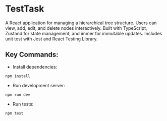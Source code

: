 # TestTask

A React application for managing a hierarchical tree structure. Users can view, add, edit, and delete nodes interactively. Built with TypeScript, Zustand for state management, and immer for immutable updates. Includes unit test with Jest and React Testing Library.

## Key Commands:

* Install dependencies:
```
npm install
```

* Run development server: 
```
npm run dev
```

* Run tests:
```
npm test
```

